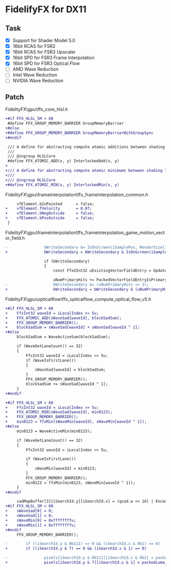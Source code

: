 ﻿FidelifyFX for DX11
===

Task
---
- [x] Support for Shader Model 5.0
- [x] 16bit RCAS for FSR2
- [x] 16bit RCAS for FSR3 Upscaler
- [x] 16bit SPD for FSR3 Frame Interpolation
- [x] 16bit SPD for FSR3 Optical Flow
- [ ] AMD Wave Reduction
- [ ] Intel Wave Reduction
- [ ] NVIDIA Wave Reduction

Patch
---
FidelityFX\gpu\ffx_core_hlsl.h
```diff
+#if FFX_HLSL_SM < 60
 #define FFX_GROUP_MEMORY_BARRIER GroupMemoryBarrier
+#else
+#define FFX_GROUP_MEMORY_BARRIER GroupMemoryBarrierWithGroupSync
+#endif

 /// A define for abstracting compute atomic additions between shading languages.
 ///
 /// @ingroup HLSLCore
 #define FFX_ATOMIC_ADD(x, y) InterlockedAdd(x, y)
+
+/// A define for abstracting compute atomic minimums between shading languages.
+///
+/// @ingroup HLSLCore
+#define FFX_ATOMIC_MIN(x, y) InterlockedMin(x, y)
```

FidelityFX\gpu\frameinterpolation\ffx_frameinterpolation_common.h
```diff
     vfElement.bInPainted      = false;
+    vfElement.fVelocity       = 0.0f;
+    vfElement.bNegOutside     = false;
+    vfElement.bPosOutside     = false;
 }
```

FidelityFX\gpu\frameinterpolation\ffx_frameinterpolation_game_motion_vector_field.h
```diff
-                bWriteSecondary &= IsOnScreen(iSamplePos, RenderSize());
+                bWriteSecondary = bWriteSecondary & IsOnScreen(iSamplePos, RenderSize());

                 if (bWriteSecondary)
                 {
                     const FfxUInt32 uExistingVectorFieldEntry = UpdateGameMotionVectorFieldEx(iSamplePos, packedVectorSecondary);

                     uNumPrimaryHits += PackedVectorFieldEntryIsPrimary(uExistingVectorFieldEntry);
-                    bWriteSecondary &= (uNumPrimaryHits <= 3);
+                    bWriteSecondary = bWriteSecondary & (uNumPrimaryHits <= 3);
```

FidelityFX\gpu\opticalflow\ffx_opticalflow_compute_optical_flow_v5.h
```diff
+#if FFX_HLSL_SM < 60
+    FfxInt32 waveId = iLocalIndex >> 5u;
+    FFX_ATOMIC_ADD(sWaveSad[waveId], blockSadSum);
+    FFX_GROUP_MEMORY_BARRIER();
+    blockSadSum = sWaveSad[waveId] + sWaveSad[waveId ^ 1];
+#else
     blockSadSum = WaveActiveSum(blockSadSum);

     if (WaveGetLaneCount() == 32)
     {
         FfxInt32 waveId = iLocalIndex >> 5u;
         if (WaveIsFirstLane())
         {
             sWaveSad[waveId] = blockSadSum;
         }
         FFX_GROUP_MEMORY_BARRIER();
         blockSadSum += sWaveSad[waveId ^ 1];
     }
+#endif
```
```diff
+#if FFX_HLSL_SM < 60
+    FfxInt32 waveId = iLocalIndex >> 5u;
+    FFX_ATOMIC_MIN(sWaveSad[waveId], min0123);
+    FFX_GROUP_MEMORY_BARRIER();
+    min0123 = ffxMin(sWaveMin[waveId], sWaveMin[waveId ^ 1]);
+#else
     min0123 = WaveActiveMin(min0123);

     if (WaveGetLaneCount() == 32)
     {
         FfxInt32 waveId = iLocalIndex >> 5u;

         if (WaveIsFirstLane())
         {
             sWaveMin[waveId] = min0123;
         }
         FFX_GROUP_MEMORY_BARRIER();
         min0123 = ffxMin(min0123, sWaveMin[waveId ^ 1]);
     }
+#endif
```
```diff
     sadMapBuffer[3][iSearchId.y][iSearchId.x] = (qsad.w << 16) | EncodeSearchCoord(FfxInt32x2(iSearchId.x * 4 + 3, iSearchId.y));
+#if FFX_HLSL_SM < 60
+    sWaveSad[0] = 0;
+    sWaveSad[1] = 0;
+    sWaveMin[0] = 0xffffffffu;
+    sWaveMin[1] = 0xffffffffu;
+#endif
     FFX_GROUP_MEMORY_BARRIER();
```
```diff
-        if ((iSearchId.y & 0b111) == 0 && (iSearchId.x & 0b1) == 0)
+        if ((iSearchId.y & 7) == 0 && (iSearchId.x & 1) == 0)
```
```diff
-                pixels[iSearchId.y & 0b111][iSearchId.x & 0b1] = packedLuma_4blocks;
+                pixels[iSearchId.y & 7][iSearchId.x & 1] = packedLuma_4blocks;
```
